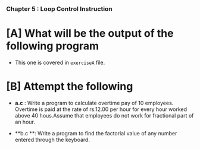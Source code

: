 ### Chapter 5 : Loop Control Instruction

# [A] What will be the output of the following program
- This one is covered in `exerciseA` file.  

# [B] Attempt the following
- **a.c** : Write a program to calculate overtime pay of 10 employees. Overtime is      paid at the rate of rs.12.00 per hour for every hour worked above 40 hous.Assume   that employees do not work for  fractional part of an hour.  

- **b.c **: Write a program to find the factorial value of any number entered through the keyboard.  
